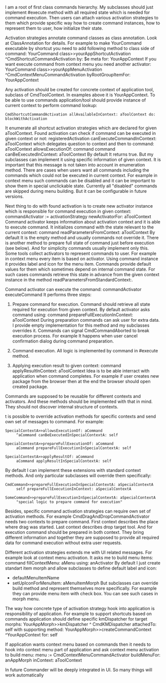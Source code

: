 I am a root of first class commands hierarchy. 
My subclasses should just implement #execute method with all required state which is needed for command execution. 
Then users can attach various activation strategies to them which provide specific way how to create command instances, how to represent them to user, how initialize their state.

Activation strategies annotate command classes as class annotation. Look at ClassAnnotation for details.
For example to make YourCommand executable by shortcut you need to add following method to class side of command:
	YourCommand class>>yourAppShortcutActivation
		<classAnnotation>
		^CmdShortcutCommandActivation by: $e meta for: YourAppContext 
If you want execute command from context menu you need another activator:
	YourCommand class>>yourAppMenuActivation
		<classAnnotation>
		^CmdContextMenuCommandActivation byRootGroupItemFor: YourAppContext 

Any activation should be created for concrete context of application tool, subclass of CmdToolContext. In examples above it is YourAppContext.
To be able to use commands application/tool should provide instance of current context to perform command lookup:

	CmdShortcutCommandActivation allAvailableInContext: aToolContext do: blockWithActivation

It enumerate all shortcut activation strategies which are declared for given aToolContext. 
Found activation can check if command can be executed in given context or not:
	registeredActivation canExecuteCommandInContext: aToolContext
which  delegates question to context and then to command:
	aToolContext allowsExecutionOf: command
	command canBeExecutedInContext: aToolContext
By default It returns true. But my subclasses can implement it using specific information of given context.
It is important that this message is not taken into account in enumeration method. There are cases when users want all commands including the commands which could not be executed in current context. For example in context menu such commands can be disabled and it can be important to show them in special unclickable state. Currently all "disabled" commands are skipped during menu building. But it can be configurable in future versions.

Next thing to do with found activation is to create new activator instance which is responsible for command execution in given context:
	commandActivator := activationStrategy newActivatorFor: aToolContext
Command activator keeps information about activation context and it is able to execute command. It initializes command with the state relevant to the current context:
	command readParametersFromContext:  aToolContext 
By default It is the empty method and usually commands not override it. There is another method to prepare full state of command just before execution (see below). And for simplicity commands usually implement only this.
Some tools collect activators to represent commands to user. For example in context menu every item is based on activator. Using command instance it provides label and icon for the menu item. Commands provide default values for them which sometimes depend on internal command state. For such cases commands retrieve this state in advance from the given context instance in the method readParametersFromStandardContext:.

Command activator can execute the command:
	commandActivator executeCommand
It performs three steps:
1) Prepare command for execution.  Command should retrieve all state required for execution from given context. By default activator asks command using:
	command prepareFullExecutionInContext: aToolContext
During preparation commands can ask user for extra data. 
I provide empty implementation for this method and my subclasses overrides it.
Commands can signal CmdCommandAborted to break execution process. For example It happens when user cancel confirmation dialog during command preparation.

2) Command execution. All logic is implemented by command in #execute method.

3) Applying execution result to given context:
	command applyResultInContext: aToolContext 
Idea is to be able interract with application when command completes. For example if user creates new package from the browser then at the end the browser should  open created package.

Commands are supposed to be reusable for different contexts and activators. And these methods should be implemented with that in mind. They should not discover internal structure of contexts.

t is possible to override activation methods for specific contexts and send own set of messages to command. For example: 

	SpecialContextA>>allowsExecutionOf: aCommand
		 ^aCommand canBeExecutedInSpecialContextA: self
	
	SpecialContextA>>prepareFullExecutionOf: aCommand
		 aCommand prepareFullExecutionInSpecialContextA: self

	SpecialContextA>>applyResultOf: aCommand
		 aCommand applyResultInSpecialContextA: self

By default I can implement these extensions with standard context methods. And only particular subclasses will override them specifically:

	CmdCommand>>prepareFullExecutionInSpecialContextA: aSpecialContextA
		 self prepareFullExecutionInContext: aSpecialContextA

	SomeCommand>>prepareFullExecutionInSpecialContextA: aSpecialContextA
 		 "special logic to prepare command for execution"

Besides, specific command activation strategies can require own set of activation methods. For example CmdDragAndDropCommandActivator needs two contexts to prepare command. First context describes the place where drag was started. Last context describes drop target tool.  And for execution command should be prepared in both context. They bring different information and together they are supposed to provide all required data for command execution without extra user requests. 

Different activation strategies extends me with UI related messages. For example look at context menu activation. It asks me to build menu items:
	command fillContextMenu: aMenu using: anActivator
By default I just create standart item morph and allow subclasses to define default label and icon:	
- defaultMenuItemName
- setUpIconForMenuItem: aMenuItemMorph
But subclasses can override build method and represent themselves more specifically. For example they can provide menu item with check box. You can see such cases in morph menu.

The way how concrete type of activation strategy hook into application is responsibility of application. For example to support shortcuts based on commands application should define specific kmDispatcher for target morphs:
	YourAppMorph>>kmDispatcher
		^ CmdKMDispatcher attachedTo: self
with supporting method:
	YourAppMorph>>createCommandContext
		^YourAppContext for: self
		
If application wants context menu based on commands then it needs to hook into context menu part of application and ask context menu activation to build menu:
	menu := CmdContextMenuCommandActivator buildMenuFor: anAppMorph inContext: aToolContext
	
In future Commander will be deeply integrated in UI. So many things will work automatically
